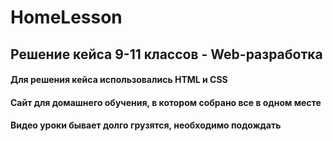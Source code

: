 # HomeLesson
## Решение кейса 9-11 классов - Web-разработка
#### Для решения кейса использовались HTML и CSS
#### Сайт для домашнего обучения, в котором собрано все в одном месте
#### Видео уроки бывает долго грузятся, необходимо подождать
